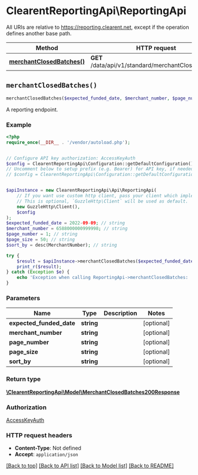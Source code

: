 # ClearentReportingApi\ReportingApi

All URIs are relative to https://reporting.clearent.net, except if the operation defines another base path.

| Method | HTTP request | Description |
| ------------- | ------------- | ------------- |
| [**merchantClosedBatches()**](ReportingApi.md#merchantClosedBatches) | **GET** /data/api/v1/standard/merchantClosedBatches | A reporting endpoint. |


## `merchantClosedBatches()`

```php
merchantClosedBatches($expected_funded_date, $merchant_number, $page_number, $page_size, $sort_by): \ClearentReportingApi\Model\MerchantClosedBatches200Response
```

A reporting endpoint.

### Example

```php
<?php
require_once(__DIR__ . '/vendor/autoload.php');


// Configure API key authorization: AccessKeyAuth
$config = ClearentReportingApi\Configuration::getDefaultConfiguration()->setApiKey('AccessKey', 'YOUR_API_KEY');
// Uncomment below to setup prefix (e.g. Bearer) for API key, if needed
// $config = ClearentReportingApi\Configuration::getDefaultConfiguration()->setApiKeyPrefix('AccessKey', 'Bearer');


$apiInstance = new ClearentReportingApi\Api\ReportingApi(
    // If you want use custom http client, pass your client which implements `GuzzleHttp\ClientInterface`.
    // This is optional, `GuzzleHttp\Client` will be used as default.
    new GuzzleHttp\Client(),
    $config
);
$expected_funded_date = 2022-09-09; // string
$merchant_number = 6588000000999998; // string
$page_number = 1; // string
$page_size = 50; // string
$sort_by = desc(MerchantNumber); // string

try {
    $result = $apiInstance->merchantClosedBatches($expected_funded_date, $merchant_number, $page_number, $page_size, $sort_by);
    print_r($result);
} catch (Exception $e) {
    echo 'Exception when calling ReportingApi->merchantClosedBatches: ', $e->getMessage(), PHP_EOL;
}
```

### Parameters

| Name | Type | Description  | Notes |
| ------------- | ------------- | ------------- | ------------- |
| **expected_funded_date** | **string**|  | [optional] |
| **merchant_number** | **string**|  | [optional] |
| **page_number** | **string**|  | [optional] |
| **page_size** | **string**|  | [optional] |
| **sort_by** | **string**|  | [optional] |

### Return type

[**\ClearentReportingApi\Model\MerchantClosedBatches200Response**](../Model/MerchantClosedBatches200Response.md)

### Authorization

[AccessKeyAuth](../../README.md#AccessKeyAuth)

### HTTP request headers

- **Content-Type**: Not defined
- **Accept**: `application/json`

[[Back to top]](#) [[Back to API list]](../../README.md#endpoints)
[[Back to Model list]](../../README.md#models)
[[Back to README]](../../README.md)
